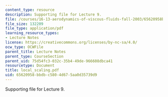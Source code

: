 ```yaml
---
content_type: resource
description: Supporting file for Lecture 9.
file: /courses/16-13-aerodynamics-of-viscous-fluids-fall-2003/65620958bbdbc5804d675aa0d35739d9_local_scaling.pdf
file_size: 132209
file_type: application/pdf
learning_resource_types:
- Lecture Notes
license: https://creativecommons.org/licenses/by-nc-sa/4.0/
ocw_type: OCWFile
parent_title: Lecture Notes
parent_type: CourseSection
parent_uid: 75d54fc3-032c-35b4-49de-966608dbca41
resourcetype: Document
title: local_scaling.pdf
uid: 65620958-bbdb-c580-4d67-5aa0d35739d9
---
```

Supporting file for Lecture 9.